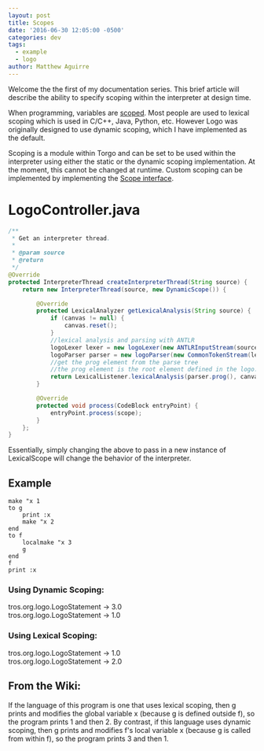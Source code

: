 ```yaml
---
layout: post
title: Scopes
date: '2016-06-30 12:05:00 -0500'
categories: dev
tags:
  - example
  - logo
author: Matthew Aguirre
---
```


Welcome the the first of my documentation series.  This brief article will describe the ability to specify scoping within the interpreter at design time.

When programming, variables are [scoped](http://en.wikipedia.org/wiki/Scope_%28computer_science%29#Lexical_scoping_vs._dynamic_scoping). Most people are used to lexical scoping which is used in C/C++, Java, Python, etc. However Logo was originally designed to use dynamic scoping, which I have implemented as the default.

Scoping is a module within Torgo and can be set to be used within the interpreter using either the static or the dynamic scoping implementation. At the moment, this cannot be changed at runtime.  Custom scoping can be implemented by implementing the [Scope interface](https://github.com/ZenHarbinger/torgo/blob/master/src/main/java/org/tros/torgo/interpreter/Scope.java).

# LogoController.java

```java
/**
 * Get an interpreter thread.
 *
 * @param source
 * @return
 */
@Override
protected InterpreterThread createInterpreterThread(String source) {
    return new InterpreterThread(source, new DynamicScope()) {

        @Override
        protected LexicalAnalyzer getLexicalAnalysis(String source) {
            if (canvas != null) {
                canvas.reset();
            }
            //lexical analysis and parsing with ANTLR
            logoLexer lexer = new logoLexer(new ANTLRInputStream(source));
            logoParser parser = new logoParser(new CommonTokenStream(lexer));
            //get the prog element from the parse tree
            //the prog element is the root element defined in the logo.g4 grammar.
            return LexicalListener.lexicalAnalysis(parser.prog(), canvas);
        }

        @Override
        protected void process(CodeBlock entryPoint) {
            entryPoint.process(scope);
        }
    };
}
```

Essentially, simply changing the above to pass in a new instance of LexicalScope will change the behavior of the interpreter.

## Example

```logo
make "x 1
to g
    print :x
    make "x 2
end
to f
    localmake "x 3
    g
end
f
print :x
```

### Using Dynamic Scoping:

tros.org.logo.LogoStatement -> 3.0<br>
tros.org.logo.LogoStatement -> 1.0

### Using Lexical Scoping:

tros.org.logo.LogoStatement -> 1.0<br>
tros.org.logo.LogoStatement -> 2.0

## From the Wiki:

If the language of this program is one that uses lexical scoping, then g prints and modifies the global variable x (because g is defined outside f), so the program prints 1 and then 2. By contrast, if this language uses dynamic scoping, then g prints and modifies f's local variable x (because g is called from within f), so the program prints 3 and then 1.
